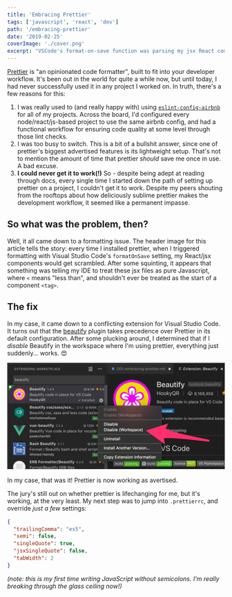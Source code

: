 ```yaml
---
title: 'Embracing Prettier'
tags: ['javascript', 'react', 'dev']
path: '/embracing-prettier'
date: '2019-02-25'
coverImage: './cover.png'
excerpt: "VSCode's format-on-save function was parsing my jsx React components like normal JavaScript. Maddening - yes, but the fix was simple."
---
```


[Prettier](https://prettier.io/) is "an opinionated code formatter", built to fit into your developer workflow. It's been out in the world for quite a while now, but until today, I had never successfully used it in any project I worked on. In truth, there's a few reasons for this:

1. I was really used to (and really happy with) using [`eslint-config-airbnb`](https://www.npmjs.com/package/eslint-config-airbnb) for all of my projects. Across the board, I'd configured every node/react/js-based project to use the same airbnb config, and had a functional workflow for ensuring code quality at some level through those lint checks.
2. I was too busy to switch. This is a bit of a bullshit answer, since one of prettier's biggest advertised features is its lightweight setup. That's not to mention the amount of time that prettier _should_ save me once in use. A bad excuse.
3. **I could never get it to work(!)** So - despite being adept at reading through docs, every single time I started down the path of setting up prettier on a project, I couldn't get it to work. Despite my peers shouting from the rooftops about how deliciously sublime prettier makes the development workflow, it seemed like a permanent impasse.

## So what was the problem, then?

Well, it all came down to a formatting issue. The header image for this article tells the story: every time I installed prettier, when I triggered formatting with Visual Studio Code's `formatOnSave` setting, my React/jsx components would get scrambled. After some squinting, it appears that something was telling my IDE to treat these jsx files as pure Javascript, where `<` means "less than", and shouldn't ever be treated as the start of a component `<tag>`.

## The fix

In my case, it came down to a conflicting extension for Visual Studio Code. It turns out that the [beautify](https://marketplace.visualstudio.com/items?itemName=HookyQR.beautify) plugin takes precedence over Prettier in its default configuration. After some plucking around, I determined that if I _disable_ Beautify in the workspace where I'm using prettier, everything just suddenly... works. 😍

![disable beautify in your project workspace, and everything gets better](img-000-beautify.png)

In my case, that was it! Prettier is now working as avertised.

The jury's still out on whether prettier is lifechanging for me, but it's working, at the very least. My next step was to jump into `.prettierrc`, and override _just a few_ settings:

```json
{
  "trailingComma": "es5",
  "semi": false,
  "singleQuote": true,
  "jsxSingleQuote": false,
  "tabWidth": 2
}
```

_(note: this is my first time writing JavaScript without semicolons. I'm really breaking through the glass ceiling now!)_
